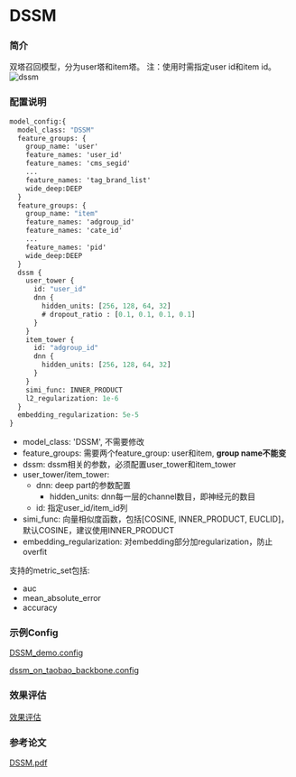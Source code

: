 # DSSM

### 简介

双塔召回模型，分为user塔和item塔。
注：使用时需指定user id和item id。
![dssm](../../images/models/dssm.png)

### 配置说明

```protobuf
model_config:{
  model_class: "DSSM"
  feature_groups: {
    group_name: 'user'
    feature_names: 'user_id'
    feature_names: 'cms_segid'
    ...
    feature_names: 'tag_brand_list'
    wide_deep:DEEP
  }
  feature_groups: {
    group_name: "item"
    feature_names: 'adgroup_id'
    feature_names: 'cate_id'
    ...
    feature_names: 'pid'
    wide_deep:DEEP
  }
  dssm {
    user_tower {
      id: "user_id"
      dnn {
        hidden_units: [256, 128, 64, 32]
        # dropout_ratio : [0.1, 0.1, 0.1, 0.1]
      }
    }
    item_tower {
      id: "adgroup_id"
      dnn {
        hidden_units: [256, 128, 64, 32]
      }
    }
    simi_func: INNER_PRODUCT
    l2_regularization: 1e-6
  }
  embedding_regularization: 5e-5
}
```

- model_class: 'DSSM', 不需要修改
- feature_groups: 需要两个feature_group: user和item, **group name不能变**
- dssm: dssm相关的参数，必须配置user_tower和item_tower
- user_tower/item_tower:
  - dnn: deep part的参数配置
    - hidden_units: dnn每一层的channel数目，即神经元的数目
  - id: 指定user_id/item_id列
- simi_func: 向量相似度函数，包括\[COSINE, INNER_PRODUCT, EUCLID\]，默认COSINE，建议使用INNER_PRODUCT
- embedding_regularization: 对embedding部分加regularization，防止overfit

支持的metric_set包括:

- auc
- mean_absolute_error
- accuracy

### 示例Config

[DSSM_demo.config](https://easyrec.oss-cn-beijing.aliyuncs.com/config/dssm.config)

[dssm_on_taobao_backbone.config](https://github.com/alibaba/EasyRec/tree/master/samples/model_config/dssm_on_taobao_backbone.config)

### 效果评估

[效果评估](https://easyrec.oss-cn-beijing.aliyuncs.com/docs/recall_eval.pdf)

### 参考论文

[DSSM.pdf](https://www.microsoft.com/en-us/research/wp-content/uploads/2016/02/cikm2013_DSSM_fullversion.pdf)
